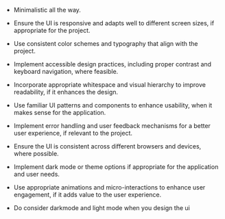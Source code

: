- Minimalistic all the way.

- Ensure the UI is responsive and adapts well to different screen sizes, if appropriate for the project.

- Use consistent color schemes and typography that align with the project.

- Implement accessible design practices, including proper contrast and keyboard navigation, where feasible.

- Incorporate appropriate whitespace and visual hierarchy to improve readability, if it enhances the design.

- Use familiar UI patterns and components to enhance usability, when it makes sense for the application.

- Implement error handling and user feedback mechanisms for a better user experience, if relevant to the project.

- Ensure the UI is consistent across different browsers and devices, where possible.

- Implement dark mode or theme options if appropriate for the application and user needs.

- Use appropriate animations and micro-interactions to enhance user engagement, if it adds value to the user experience.

- Do consider darkmode and light mode when you design the ui 
